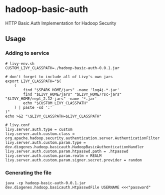 # hadoop-basic-auth

HTTP Basic Auth Implementation for Hadoop Security

## Usage

### Adding to service

```shell
# livy-env.sh
CUSTOM_LIVY_CLASSPATH=./hadoop-basic-auth-0.0.1.jar

# don't forget to include all of Livy's own jars
export LIVY_CLASSPATH="$(
    (
        find "$SPARK_HOME/jars" -name 'log4j-*.jar'
        find "$LIVY_HOME/jars" "$LIVY_HOME/rsc-jars" "$LIVY_HOME/repl_2.12-jars" -name '*.jar'
        echo "$CUSTOM_LIVY_CLASSPATH"
    ) | paste -sd ':'
)"
echo >&2 "\$LIVY_CLASSPATH=$LIVY_CLASSPATH"
```

```properties
# livy.conf
livy.server.auth.type = custom
livy.server.auth.custom.class = org.apache.hadoop.security.authentication.server.AuthenticationFilter
livy.server.auth.custom.param.type = dev.diogenes.hadoop.basicauth.HadoopBasicAuthenticationHandler
livy.server.auth.custom.param.htpasswd.path = .htpasswd
livy.server.auth.custom.param.realm = REALM
livy.server.auth.custom.param.signer.secret.provider = random
```

### Generating the file

```shell
java -cp hadoop-basic-auth-0.0.1.jar dev.diogenes.hadoop.basicauth.HtpasswdFile USERNAME <<<"password"
```
